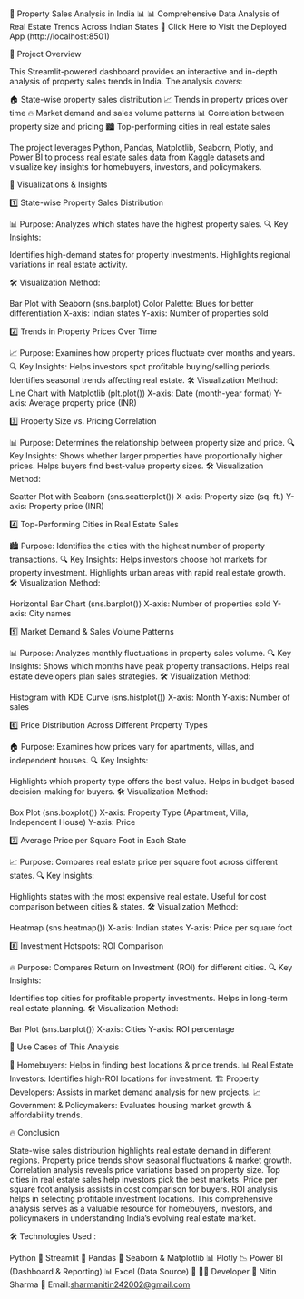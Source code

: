 🏡 Property Sales Analysis in India 📊
📊 Comprehensive Data Analysis of Real Estate Trends Across Indian States
🔗 Click Here to Visit the Deployed App (http://localhost:8501)

📌 Project Overview

This Streamlit-powered dashboard provides an interactive and in-depth analysis of property sales trends in India. The analysis covers:

🏠 State-wise property sales distribution
📈 Trends in property prices over time
🔥 Market demand and sales volume patterns
📊 Correlation between property size and pricing
🏙️ Top-performing cities in real estate sales

The project leverages Python, Pandas, Matplotlib, Seaborn, Plotly, and Power BI to process real estate sales data from Kaggle datasets and visualize key insights for homebuyers, investors, and policymakers.

🎨 Visualizations & Insights

1️⃣ State-wise Property Sales Distribution

📊 Purpose: Analyzes which states have the highest property sales.
🔍 Key Insights:

Identifies high-demand states for property investments.
Highlights regional variations in real estate activity.

🛠 Visualization Method:

Bar Plot with Seaborn (sns.barplot)
Color Palette: Blues for better differentiation
X-axis: Indian states
Y-axis: Number of properties sold

2️⃣ Trends in Property Prices Over Time

📈 Purpose: Examines how property prices fluctuate over months and years.
🔍 Key Insights:
Helps investors spot profitable buying/selling periods.
Identifies seasonal trends affecting real estate.
🛠 Visualization Method:
Line Chart with Matplotlib (plt.plot())
X-axis: Date (month-year format)
Y-axis: Average property price (INR)

3️⃣ Property Size vs. Pricing Correlation

📊 Purpose: Determines the relationship between property size and price.
🔍 Key Insights:
Shows whether larger properties have proportionally higher prices.
Helps buyers find best-value property sizes.
🛠 Visualization Method:

Scatter Plot with Seaborn (sns.scatterplot())
X-axis: Property size (sq. ft.)
Y-axis: Property price (INR)

4️⃣ Top-Performing Cities in Real Estate Sales

🏙️ Purpose: Identifies the cities with the highest number of property transactions.
🔍 Key Insights:
Helps investors choose hot markets for property investment.
Highlights urban areas with rapid real estate growth.
🛠 Visualization Method:

Horizontal Bar Chart (sns.barplot())
X-axis: Number of properties sold
Y-axis: City names

5️⃣ Market Demand & Sales Volume Patterns

📊 Purpose: Analyzes monthly fluctuations in property sales volume.
🔍 Key Insights: Shows which months have peak property transactions.
Helps real estate developers plan sales strategies.
🛠 Visualization Method:

Histogram with KDE Curve (sns.histplot())
X-axis: Month
Y-axis: Number of sales

6️⃣ Price Distribution Across Different Property Types

🏠 Purpose: Examines how prices vary for apartments, villas, and independent houses.
🔍 Key Insights:

Highlights which property type offers the best value.
Helps in budget-based decision-making for buyers.
🛠 Visualization Method:

Box Plot (sns.boxplot())
X-axis: Property Type (Apartment, Villa, Independent House)
Y-axis: Price

7️⃣ Average Price per Square Foot in Each State

📈 Purpose: Compares real estate price per square foot across different states.
🔍 Key Insights:

Highlights states with the most expensive real estate.
Useful for cost comparison between cities & states.
🛠 Visualization Method:

Heatmap (sns.heatmap())
X-axis: Indian states
Y-axis: Price per square foot

8️⃣ Investment Hotspots: ROI Comparison

🔥 Purpose: Compares Return on Investment (ROI) for different cities.
🔍 Key Insights:

Identifies top cities for profitable property investments.
Helps in long-term real estate planning.
🛠 Visualization Method:

Bar Plot (sns.barplot())
X-axis: Cities
Y-axis: ROI percentage



📌 Use Cases of This Analysis

🏡 Homebuyers: Helps in finding best locations & price trends.
📊 Real Estate Investors: Identifies high-ROI locations for investment.
🏗️ Property Developers: Assists in market demand analysis for new projects.
📈 Government & Policymakers: Evaluates housing market growth & affordability trends.



🔥 Conclusion

State-wise sales distribution highlights real estate demand in different regions.
Property price trends show seasonal fluctuations & market growth.
Correlation analysis reveals price variations based on property size.
Top cities in real estate sales help investors pick the best markets.
Price per square foot analysis assists in cost comparison for buyers.
ROI analysis helps in selecting profitable investment locations.
This comprehensive analysis serves as a valuable resource for homebuyers, investors, and policymakers in understanding India’s evolving real estate market.

🛠️ Technologies Used :

Python 🐍
Streamlit 🎈
Pandas 🏪
Seaborn & Matplotlib 📊
Plotly 📉
Power BI (Dashboard & Reporting) 📊
Excel (Data Source) 📑
👨‍💻 Developer
👤 Nitin Sharma
📧 Email:sharmanitin242002@gmail.com